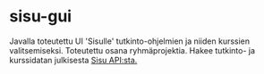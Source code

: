 # sisu-gui

Javalla toteutettu UI 'Sisulle' tutkinto-ohjelmien ja niiden kurssien valitsemiseksi. Toteutettu osana ryhmäprojektia.
Hakee tutkinto- ja kurssidatan julkisesta [Sisu API:sta.](https://sis-tuni.funidata.fi/kori/docs/index.html)

